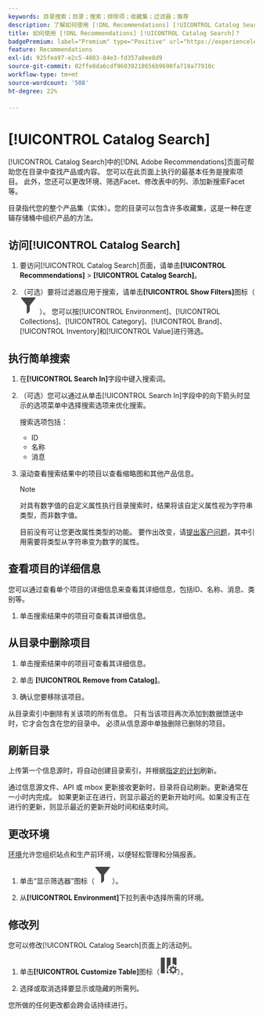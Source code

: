 ```yaml
---
keywords: 目录搜索；目录；搜索；排除项；收藏集；过滤器；推荐
description: 了解如何使用 [!DNL Recommendations] [!UICONTROL Catalog Search]查找产品或内容、从目录中删除项目等。
title: 如何使用 [!DNL Recommendations] [!UICONTROL Catalog Search]？
badgePremium: label="Premium" type="Positive" url="https://experienceleague.adobe.com/docs/target/using/introduction/intro.html?lang=zh-Hans#premium newtab=true" tooltip="查看Target Premium中包含的内容。"
feature: Recommendations
exl-id: 925fea97-e2c5-4883-84e3-fd357a8ee8d9
source-git-commit: 02ffe8da6cdf96039218656b9690fa719a77910c
workflow-type: tm+mt
source-wordcount: '508'
ht-degree: 22%

---
```


# [!UICONTROL Catalog Search]

[!UICONTROL Catalog Search]中的[!DNL Adobe Recommendations]页面可帮助您在目录中查找产品或内容。 您可以在此页面上执行的最基本任务是搜索项目。 此外，您还可以更改环境、筛选Facet、修改表中的列、添加新搜索Facet等。

目录指代您的整个产品集（实体）。您的目录可以包含许多收藏集，这是一种在逻辑存储桶中组织产品的方法。

## 访问[!UICONTROL Catalog Search]

1. 要访问[!UICONTROL Catalog Search]页面，请单击&#x200B;**[!UICONTROL Recommendations]** > **[!UICONTROL Catalog Search]**。

1. （可选）要将过滤器应用于搜索，请单击&#x200B;**[!UICONTROL Show Filters]**&#x200B;图标（ ![显示过滤器图标](/help/main/assets/icons/Filter.svg) ）。 您可以按[!UICONTROL Environment]、[!UICONTROL Collections]、[!UICONTROL Category]、[!UICONTROL Brand]、[!UICONTROL Inventory]和[!UICONTROL Value]进行筛选。

## 执行简单搜索

1. 在&#x200B;**[!UICONTROL Search In]**&#x200B;字段中键入搜索词。

1. （可选）您可以通过从单击[!UICONTROL Search In]字段中的向下箭头时显示的选项菜单中选择搜索选项来优化搜索。

   搜索选项包括：

   * ID
   * 名称
   * 消息

1. 滚动查看搜索结果中的项目以查看缩略图和其他产品信息。

   >[!NOTE]
   >
   > 对具有数字值的自定义属性执行目录搜索时，结果将该自定义属性视为字符串类型，而非数字值。
   >
   >目前没有可让您更改属性类型的功能。 要作出改变，请[提出客户问题](/help/main/cmp-resources-and-contact-information.md#reference_ACA3391A00EF467B87930A450050077C)，其中引用需要将类型从字符串变为数字的属性。

<!-- ### Perform an advanced search {#advanced-search}

You can use [!UICONTROL Advanced Search] to further refine your search results or to save your search results as a [collection](/help/main/c-recommendations/c-products/collections.md) or [exclusion](/help/main/c-recommendations/c-products/exclusions.md).

1. Click the **[!UICONTROL Advanced Search]** link.

   ![Advanced Search page](/help/main/c-recommendations/c-products/assets/advances-search.png)

1. Use the drop-down lists to specify the parameter, operator, and values for your search.

1. (Optional) Click **[!UICONTROL Add Rule]** to add an additional search rule.

   Each additional search rule is joined with the AND operator.

1. Click **[!UICONTROL Search]**.

1. (Optional) Click **[!UICONTROL Save As]**, then click **[!UICONTROL Collection]** or **[!UICONTROL Exclusion]**.

   ![Save as options](/help/main/c-recommendations/c-products/assets/save-as.png)

   For more information, see [Create a collection or exclusion based on Advanced Search](#save-as) below.-->

## 查看项目的详细信息

您可以通过查看单个项目的详细信息来查看其详细信息，包括ID、名称、消息、类别等。

1. 单击搜索结果中的项目可查看其详细信息。

## 从目录中删除项目

1. 单击搜索结果中的项目可查看其详细信息。

1. 单击 **[!UICONTROL Remove from Catalog]**。

1. 确认您要移除该项目。

从目录索引中删除有关该项的所有信息。 只有当该项目再次添加到数据馈送中时，它才会包含在您的目录中。 必须从信息源中单独删除已删除的项目。

## 刷新目录

上传第一个信息源时，将自动创建目录索引，并根据[指定的计划](/help/main/c-recommendations/c-products/feeds.md#steps)刷新。

通过信息源文件、API 或 mbox 更新接收更新时，目录将自动刷新。更新通常在一小时内完成。 如果更新正在进行，则显示最近的更新开始时间。如果没有正在进行的更新，则显示最近的更新开始时间和结束时间。

<!-- ## Create a collection or exclusion based on Advanced Search {#save-as}

You can create [collections](/help/main/c-recommendations/c-products/collections.md) or [exclusions](/help/main/c-recommendations/c-products/exclusions.md) using [!UICONTROL Advanced Search] on the [!UICONTROL Catalog Search] page ([!UICONTROL Recommendations] > [!UICONTROL Catalog Search] > [!UICONTROL Advanced Search]).

1. Perform an [advanced search](#advanced-search).

1. Click **[!UICONTROL Save As]**, then click **[!UICONTROL Collection]** or **[!UICONTROL Exclusion]**.

   ![Save as options](/help/main/c-recommendations/c-products/assets/save-as.png)

   >[!IMPORTANT]
   >
   >The [!UICONTROL Advanced Search] functionality is case-insensitive; however, products returned at the time of delivery are based on case-sensitive search. This mismatch might lead to confusion. Ensure that you consider case-sensitivity when you create collections or exclusions based on results using the [!UICONTROL Advanced Search] functionality. For example, if you perform a search for "Holiday," that initial search lists results containing "Holiday" and "holiday." If you then create a catalog with the intent to return products containing "holiday," only products containing "holiday" are returned. Products containing "Holiday" are not returned. Exclusions are handled in a similar fashion.-->

## 更改环境

[环境](/help/main/administrating-target/environments.md)允许您组织站点和生产前环境，以便轻松管理和分隔报表。

1. 单击“显示筛选器”图标（![显示筛选器图标](/help/main/assets/icons/Filter.svg)）。

1. 从&#x200B;**[!UICONTROL Environment]**&#x200B;下拉列表中选择所需的环境。

<!-- ## Modify the Catalog Search page (filters and columns)

You can temporarily modify the available filters and columns on the [!UICONTROL Catalog Search] page for the current session.

### Modify filters

You can add additional filter facets to the [!UICONTROL Catalog Search] page.

1. In the **[!UICONTROL Filters]** panel, click **[!UICONTROL Modify]**.

   ![Modify filters link](/help/main/c-recommendations/c-products/assets/modify-filters.png)

1. Select the desired search facets (ID, name, message, etc.), then click **[!UICONTROL Save]**.

   ![Add filters](/help/main/c-recommendations/c-products/assets/add-filters.png)

Keep in mind that the additional filter facets are available in the current session only.-->

## 修改列

您可以修改[!UICONTROL Catalog Search]页面上的活动列。

1. 单击&#x200B;**[!UICONTROL Customize Table]**&#x200B;图标（![自定义表格图标](/help/main/assets/icons/ColumnSetting.svg)）。

1. 选择或取消选择要显示或隐藏的所需列。

您所做的任何更改都会跨会话持续进行。
